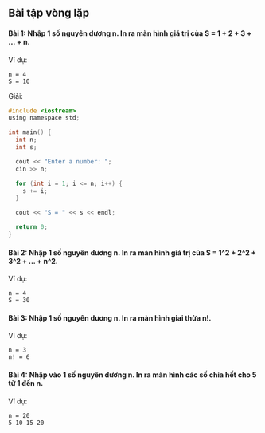 ## Bài tập vòng lặp

#### Bài 1: Nhập 1 số nguyên dương n. In ra màn hình giá trị của **S = 1 + 2 + 3 + ... + n**.

Ví dụ:
```
n = 4
S = 10
```
Giải:
```c
#include <iostream>
using namespace std;

int main() {
  int n;
  int s;

  cout << "Enter a number: ";
  cin >> n;

  for (int i = 1; i <= n; i++) {
    s += i;
  }

  cout << "S = " << s << endl;

  return 0;
}
```

#### Bài 2: Nhập 1 số nguyên dương n. In ra màn hình giá trị của **S = 1^2 + 2^2 + 3^2 + ... + n^2**.

Ví dụ:
```
n = 4
S = 30
```

#### Bài 3: Nhập 1 số nguyên dương n. In ra màn hình giai thừa **n!**.

Ví dụ:
```
n = 3
n! = 6
```

#### Bài 4: Nhập vào 1 số nguyên dương n. In ra màn hình các số chia hết cho 5 từ **1** đến **n**.

Ví dụ:
```
n = 20
5 10 15 20
```

